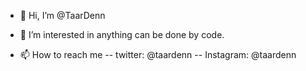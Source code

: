 - 👋 Hi, I’m @TaarDenn
- 👀 I’m interested in anything can be done by code.

- 📫 How to reach me
-- twitter: @taardenn
-- Instagram: @taardenn


<!---
TaarDenn/TaarDenn is a ✨ special ✨ repository because its `README.md` (this file) appears on your GitHub profile.
You can click the Preview link to take a look at your changes.
--->
